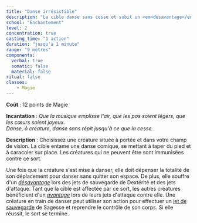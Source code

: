 ```yaml
---
title: "Danse irrésistible"
description: "La cible danse sans cesse et subit un <em>désavantage</em>."
school: "Enchantement"
level: 2
concentration: true
casting_time: "1 action"
duration: "jusqu'à 1 minute"
range: "9 mètres"
components:
  verbal: true
  somatic: false
  material: false
ritual: false
classes:
    - Magie
---
```

**Coût** : 12 points de Magie    

**Incantation** : *Que la musique emplisse l'air, que les pas soient légers, que les cœurs soient joyeux.*    
*Danse, ô créature, danse sans répit jusqu'à ce que la cesse.*   

**Description** : Choisissez une créature située à portée et dans votre champ de vision. La cible entame une danse comique, se mettant à taper du pied et à caracoler sur place. Les créatures qui ne peuvent être <RT l="charmées" t="charme"/> sont immunisées contre ce sort.

Une fois que la créature s'est mise à danser, elle doit dépenser la totalité de son déplacement pour danser sans quitter son espace. De plus, elle souffre d'un [_désavantage_](/utiliser-les-caracteristiques/#avantage-et-desavantage) lors des jets de sauvegarde de Dextérité et des jets d'attaque. Tant que la cible est affectée par ce sort, les autres créatures bénéficient d'un [_avantage_](/utiliser-les-caracteristiques/#avantage-et-desavantage) lors de leurs jets d'attaque contre elle. Une créature en train de danser peut utiliser son action pour effectuer un [jet de sauvegarde](/utiliser-les-caracteristiques/#jets-de-sauvegarde) de Sagesse et reprendre le contrôle de son corps. Si elle réussit, le sort se termine.
